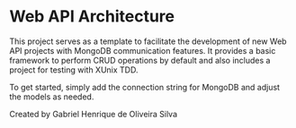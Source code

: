 # Web API Architecture

This project serves as a template to facilitate the development of new Web API projects with MongoDB communication features. It provides a basic framework to perform CRUD operations by default and also includes a project for testing with XUnix TDD.

To get started, simply add the connection string for MongoDB and adjust the models as needed.

Created by Gabriel Henrique de Oliveira Silva
